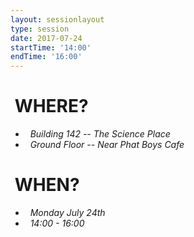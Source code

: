 ```yaml
---
layout: sessionlayout
type: session
date: 2017-07-24
startTime: '14:00'
endTime: '16:00'
---
```


&nbsp;WHERE?
============
- &nbsp;&nbsp;*Building 142 -- The Science Place*
- &nbsp;&nbsp;*Ground Floor -- Near Phat Boys Cafe*

&nbsp;WHEN?
===========

- &nbsp;&nbsp;*Monday July 24th* 
- &nbsp;&nbsp;*14:00 - 16:00*
